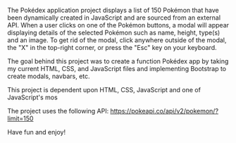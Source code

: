 The Pokédex application project displays a list of 150 Pokémon that have been dynamically created in JavaScript and are sourced from an external API. When a user clicks on one of the Pokémon buttons, a modal will appear displaying details of the selected Pokémon such as name, height, type(s) and an image. To get rid of the modal, click anywhere outside of the modal, the "X" in the top-right corner, or press the "Esc" key on your keyboard.

The goal behind this project was to create a function Pokédex app by taking my current HTML, CSS, and JavaScript files and implementing Bootstrap to create modals, navbars, etc.

This project is dependent upon HTML, CSS, JavaScript and one of JavaScript's mos

The project uses the following API: https://pokeapi.co/api/v2/pokemon/?limit=150

Have fun and enjoy!